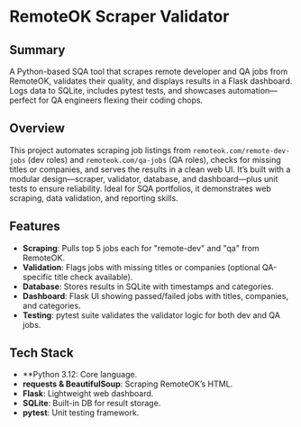 # RemoteOK Scraper Validator

## Summary
A Python-based SQA tool that scrapes remote developer and QA jobs from RemoteOK, validates their quality, and displays results in a Flask dashboard. Logs data to SQLite, includes pytest tests, and showcases automation—perfect for QA engineers flexing their coding chops.

## Overview
This project automates scraping job listings from `remoteok.com/remote-dev-jobs` (dev roles) and `remoteok.com/qa-jobs` (QA roles), checks for missing titles or companies, and serves the results in a clean web UI. It’s built with a modular design—scraper, validator, database, and dashboard—plus unit tests to ensure reliability. Ideal for SQA portfolios, it demonstrates web scraping, data validation, and reporting skills.

## Features
- **Scraping**: Pulls top 5 jobs each for "remote-dev" and "qa" from RemoteOK.
- **Validation**: Flags jobs with missing titles or companies (optional QA-specific title check available).
- **Database**: Stores results in SQLite with timestamps and categories.
- **Dashboard**: Flask UI showing passed/failed jobs with titles, companies, and categories.
- **Testing**: pytest suite validates the validator logic for both dev and QA jobs.

## Tech Stack
- **Python 3.12: Core language.
- **requests & BeautifulSoup**: Scraping RemoteOK’s HTML.
- **Flask**: Lightweight web dashboard.
- **SQLite**: Built-in DB for result storage.
- **pytest**: Unit testing framework.
